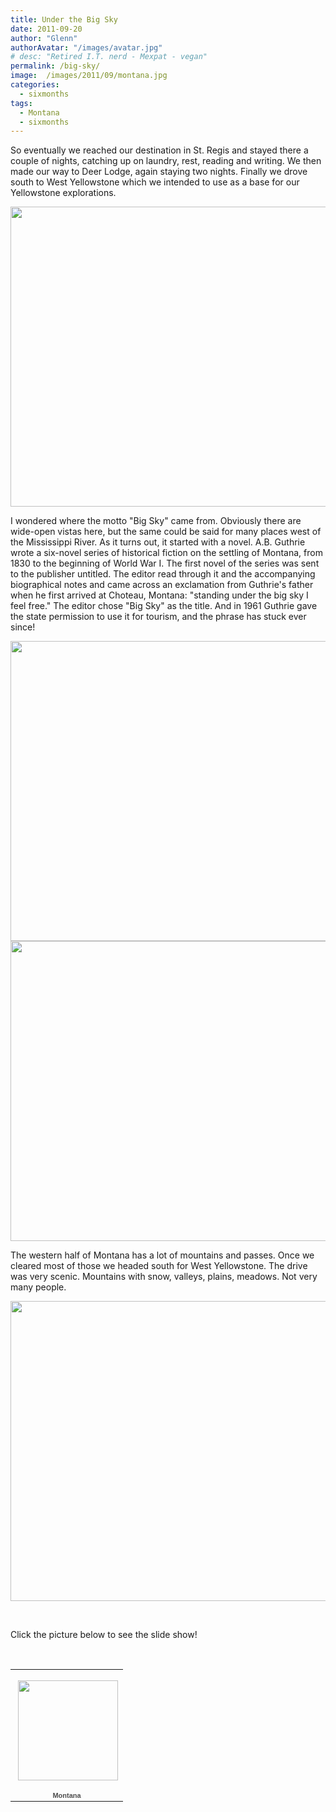 ```yaml
---
title: Under the Big Sky
date: 2011-09-20
author: "Glenn"
authorAvatar: "/images/avatar.jpg"
# desc: "Retired I.T. nerd - Mexpat - vegan"
permalink: /big-sky/
image:  /images/2011/09/montana.jpg
categories:
  - sixmonths
tags:
  - Montana
  - sixmonths
---
```

So eventually we reached our destination in St. Regis and stayed there a couple of nights, catching up on laundry, rest, reading and writing. We then made our way to Deer Lodge, again staying two nights. Finally we drove south to West Yellowstone which we intended to use as a base for our Yellowstone explorations.

<img class="alignnone" title="Welcome to Montana" src="https://lh6.googleusercontent.com/-0Y4eE1w7IE8/Tmose5yEmSI/AAAAAAAABts/5I-araGR2o0/s640/P1150216.JPG" alt="" width="640" height="480" />

I wondered where the motto "Big Sky" came from. Obviously there are wide-open vistas here, but the same could be said for many places west of the Mississippi River. As it turns out, it started with a novel. A.B. Guthrie wrote a six-novel series of historical fiction on the settling of Montana, from 1830 to the beginning of World War I. The first novel of the series was sent to the publisher untitled. The editor read through it and the accompanying biographical notes and came across an exclamation from Guthrie's father when he first arrived at Choteau, Montana: "standing under the big sky I feel free." The editor chose "Big Sky" as the title. And in 1961 Guthrie gave the state permission to use it for tourism, and the phrase has stuck ever since!

<img class="alignnone" title="Wheat" src="https://lh5.googleusercontent.com/-gdzNIRwwX8k/TniFAVYzPkI/AAAAAAAABzs/kCHPtgZUvbY/s640/P1150271.JPG" alt="" width="640" height="480" />

<img class="alignnone" title="Man's attempt to keep snow drifts off of the freeways" src="https://lh4.googleusercontent.com/-BPgC5ompLOc/TniFXTEOWyI/AAAAAAAABzw/3kn8zy67eVE/s640/P1150273.JPG" alt="" width="640" height="480" />

The western half of Montana has a lot of mountains and passes. Once we cleared most of those we headed south for West Yellowstone. The drive was very scenic. Mountains with snow, valleys, plains, meadows. Not very many people.

<img class="alignnone" title="Mountains" src="https://lh6.googleusercontent.com/-IZ-0cuVZzR8/TniGf7vmrlI/AAAAAAAABz8/AlhsELxbiwk/s640/P1150282.JPG" alt="" width="640" height="480" />

&nbsp;

Click the picture below to see the slide show!

&nbsp;

<table style="width: 194px;">
  <tr>
    <td style="height: 194px; background: url('https://picasaweb.google.com/s/c/transparent_album_background.gif') no-repeat left;" align="center">
      <a href="https://picasaweb.google.com/dixonge/Montana?authuser=0&feat=embedwebsite"><img style="margin: 1px 0 0 4px;" src="https://lh5.googleusercontent.com/-ZJePR6iCWnI/TmoseGqDoGE/AAAAAAAAB0A/FmQg5vkPZUI/s160-c/Montana.jpg" alt="" width="160" height="160" /></a>
    </td>
  </tr>
  
  <tr>
    <td style="text-align: center; font-family: arial,sans-serif; font-size: 11px;">
      <a style="color: #4d4d4d; font-weight: bold; text-decoration: none;" href="https://picasaweb.google.com/dixonge/Montana?authuser=0&feat=embedwebsite">Montana</a>
    </td>
  </tr>
</table>
